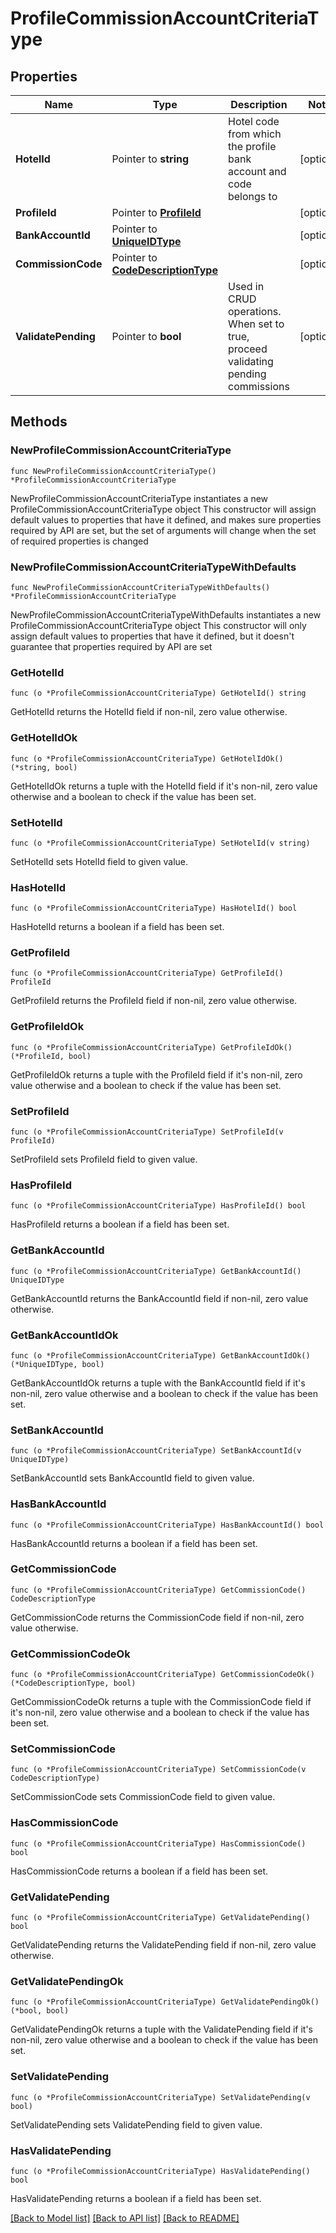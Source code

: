 # ProfileCommissionAccountCriteriaType

## Properties

Name | Type | Description | Notes
------------ | ------------- | ------------- | -------------
**HotelId** | Pointer to **string** | Hotel code from which the profile bank account and code belongs to | [optional] 
**ProfileId** | Pointer to [**ProfileId**](ProfileId.md) |  | [optional] 
**BankAccountId** | Pointer to [**UniqueIDType**](UniqueIDType.md) |  | [optional] 
**CommissionCode** | Pointer to [**CodeDescriptionType**](CodeDescriptionType.md) |  | [optional] 
**ValidatePending** | Pointer to **bool** | Used in CRUD operations. When set to true, proceed validating pending commissions | [optional] 

## Methods

### NewProfileCommissionAccountCriteriaType

`func NewProfileCommissionAccountCriteriaType() *ProfileCommissionAccountCriteriaType`

NewProfileCommissionAccountCriteriaType instantiates a new ProfileCommissionAccountCriteriaType object
This constructor will assign default values to properties that have it defined,
and makes sure properties required by API are set, but the set of arguments
will change when the set of required properties is changed

### NewProfileCommissionAccountCriteriaTypeWithDefaults

`func NewProfileCommissionAccountCriteriaTypeWithDefaults() *ProfileCommissionAccountCriteriaType`

NewProfileCommissionAccountCriteriaTypeWithDefaults instantiates a new ProfileCommissionAccountCriteriaType object
This constructor will only assign default values to properties that have it defined,
but it doesn't guarantee that properties required by API are set

### GetHotelId

`func (o *ProfileCommissionAccountCriteriaType) GetHotelId() string`

GetHotelId returns the HotelId field if non-nil, zero value otherwise.

### GetHotelIdOk

`func (o *ProfileCommissionAccountCriteriaType) GetHotelIdOk() (*string, bool)`

GetHotelIdOk returns a tuple with the HotelId field if it's non-nil, zero value otherwise
and a boolean to check if the value has been set.

### SetHotelId

`func (o *ProfileCommissionAccountCriteriaType) SetHotelId(v string)`

SetHotelId sets HotelId field to given value.

### HasHotelId

`func (o *ProfileCommissionAccountCriteriaType) HasHotelId() bool`

HasHotelId returns a boolean if a field has been set.

### GetProfileId

`func (o *ProfileCommissionAccountCriteriaType) GetProfileId() ProfileId`

GetProfileId returns the ProfileId field if non-nil, zero value otherwise.

### GetProfileIdOk

`func (o *ProfileCommissionAccountCriteriaType) GetProfileIdOk() (*ProfileId, bool)`

GetProfileIdOk returns a tuple with the ProfileId field if it's non-nil, zero value otherwise
and a boolean to check if the value has been set.

### SetProfileId

`func (o *ProfileCommissionAccountCriteriaType) SetProfileId(v ProfileId)`

SetProfileId sets ProfileId field to given value.

### HasProfileId

`func (o *ProfileCommissionAccountCriteriaType) HasProfileId() bool`

HasProfileId returns a boolean if a field has been set.

### GetBankAccountId

`func (o *ProfileCommissionAccountCriteriaType) GetBankAccountId() UniqueIDType`

GetBankAccountId returns the BankAccountId field if non-nil, zero value otherwise.

### GetBankAccountIdOk

`func (o *ProfileCommissionAccountCriteriaType) GetBankAccountIdOk() (*UniqueIDType, bool)`

GetBankAccountIdOk returns a tuple with the BankAccountId field if it's non-nil, zero value otherwise
and a boolean to check if the value has been set.

### SetBankAccountId

`func (o *ProfileCommissionAccountCriteriaType) SetBankAccountId(v UniqueIDType)`

SetBankAccountId sets BankAccountId field to given value.

### HasBankAccountId

`func (o *ProfileCommissionAccountCriteriaType) HasBankAccountId() bool`

HasBankAccountId returns a boolean if a field has been set.

### GetCommissionCode

`func (o *ProfileCommissionAccountCriteriaType) GetCommissionCode() CodeDescriptionType`

GetCommissionCode returns the CommissionCode field if non-nil, zero value otherwise.

### GetCommissionCodeOk

`func (o *ProfileCommissionAccountCriteriaType) GetCommissionCodeOk() (*CodeDescriptionType, bool)`

GetCommissionCodeOk returns a tuple with the CommissionCode field if it's non-nil, zero value otherwise
and a boolean to check if the value has been set.

### SetCommissionCode

`func (o *ProfileCommissionAccountCriteriaType) SetCommissionCode(v CodeDescriptionType)`

SetCommissionCode sets CommissionCode field to given value.

### HasCommissionCode

`func (o *ProfileCommissionAccountCriteriaType) HasCommissionCode() bool`

HasCommissionCode returns a boolean if a field has been set.

### GetValidatePending

`func (o *ProfileCommissionAccountCriteriaType) GetValidatePending() bool`

GetValidatePending returns the ValidatePending field if non-nil, zero value otherwise.

### GetValidatePendingOk

`func (o *ProfileCommissionAccountCriteriaType) GetValidatePendingOk() (*bool, bool)`

GetValidatePendingOk returns a tuple with the ValidatePending field if it's non-nil, zero value otherwise
and a boolean to check if the value has been set.

### SetValidatePending

`func (o *ProfileCommissionAccountCriteriaType) SetValidatePending(v bool)`

SetValidatePending sets ValidatePending field to given value.

### HasValidatePending

`func (o *ProfileCommissionAccountCriteriaType) HasValidatePending() bool`

HasValidatePending returns a boolean if a field has been set.


[[Back to Model list]](../README.md#documentation-for-models) [[Back to API list]](../README.md#documentation-for-api-endpoints) [[Back to README]](../README.md)


